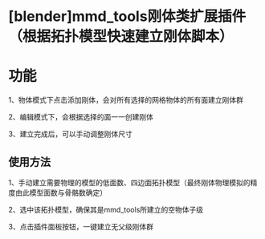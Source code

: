 # [blender]mmd_tools刚体类扩展插件（根据拓扑模型快速建立刚体脚本）

# 功能

1、物体模式下点击添加刚体，会对所有选择的网格物体的所有面建立刚体群

2、编辑模式下，会根据选择的面一一创建刚体

3、建立完成后，可以手动调整刚体尺寸

## 使用方法

1、手动建立需要物理的模型的低面数、四边面拓扑模型（最终刚体物理模拟的精度由此模型面数与骨骼数确定）

2、选中该拓扑模型，确保其是mmd_tools所建立的空物体子级

3、点击插件面板按钮，一键建立无父级刚体群